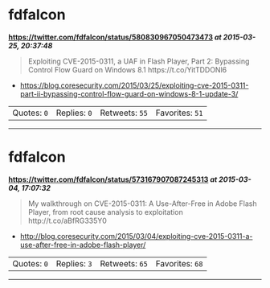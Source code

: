 # fdfalcon
**https://twitter.com/fdfalcon/status/580830967050473473 _at 2015-03-25, 20:37:48_**
<blockquote>
Exploiting CVE-2015-0311, a UAF in Flash Player, Part 2: Bypassing Control Flow Guard on Windows 8.1 https://t.co/YitTDDONl6
</blockquote>

* https://blog.coresecurity.com/2015/03/25/exploiting-cve-2015-0311-part-ii-bypassing-control-flow-guard-on-windows-8-1-update-3/

<table><tr>
<td>Quotes: <code>0</code></td>
<td>Replies: <code>0</code></td>
<td>Retweets: <code>55</code></td>
<td>Favorites: <code>51</code></td>
</tr></table>

---

# fdfalcon
**https://twitter.com/fdfalcon/status/573167907087245313 _at 2015-03-04, 17:07:32_**
<blockquote>
My walkthrough on CVE-2015-0311: A Use-After-Free in Adobe Flash Player, from root cause analysis to exploitation http://t.co/aBfRG335Y0
</blockquote>

* http://blog.coresecurity.com/2015/03/04/exploiting-cve-2015-0311-a-use-after-free-in-adobe-flash-player/

<table><tr>
<td>Quotes: <code>0</code></td>
<td>Replies: <code>3</code></td>
<td>Retweets: <code>65</code></td>
<td>Favorites: <code>68</code></td>
</tr></table>

---

